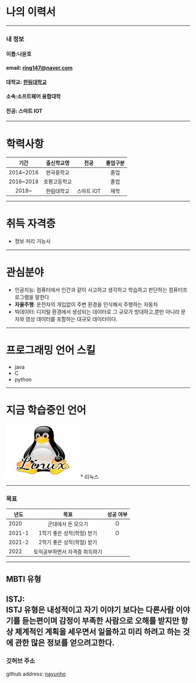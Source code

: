 # 나의 이력서
---
### 내 정보

#### 이름:나윤호   
#### email: ring147@naver.com  
#### 대학교: [한림대학교][hallym]
#### 소속:소프트웨어 융합대학
#### 전공: 스마트 IOT
---
# 학력사항
|기간|출신학교명|전공|졸업구분|
|:---:|:---:|:---:|:---:|
|2014~2016|판곡중학교||졸업|
|2016~2018|호평고등학교||졸업|
|2018~|한림대학교|스마트 IOT|재학|
---
# 취득 자격증
* 정보 처리 기능사
---
# 관심분야
* 인공지능: 컴퓨터에서 인간과 같이 사고하고 생각하고 학습하고 판단하는 컴퓨터프로그램을 말한다
* **자율주행**: 운전자의 개입없이 주변 환경을 인식해서 주행하는 자동차
* 빅데이터: 디지털 환경에서 생성되는 데이터로 그 규모가 방대하고,뿐만 아니라 문자와 영상 데이터를 포함하는 대규모 데이터이다.
-----
# 프로그래밍 언어 스킬
* java 
* C
* python
 ---
# 지금 학습중인 언어
<img src=Linux.jfif width=200 height=150>  
* 리눅스
  
---

### 목표
|년도|목표|성공 여부|
|---|:---:|:---:|
|2020|군대에서 돈 모으기|O|
|2021-1|1학기 좋은 성적(학점) 받기|O|
|2021-2|2학기 좋은 성적(학점) 받기||
|2022|토익공부하면서 자격증 취득하기||
---
## MBTI 유형  
ISTJ:   
ISTJ 유형은 내성적이고 자기 이야기 보다는 다른사람 이야기를 듣는편이며 감정이 부족한 사람으로 오해를 받지만 항상 체계적인 계획을 세우면서 일을하고 미리 하려고 하는 것에 관한 많은 정보를  얻으려고한다.
---
### 깃허브 주소
 github address: [nayunho][github]
 
 [github]: https://github.com/nayunho/
 [hallym]: https://www.hallym.ac.kr/
